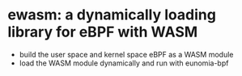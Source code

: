 # ewasm: a dynamically loading library for eBPF with WASM

- build the user space and kernel space eBPF as a WASM module
- load the WASM module dynamically and run with eunomia-bpf
